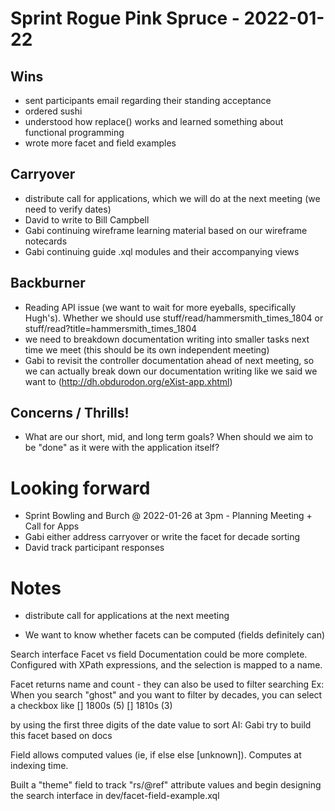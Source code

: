 # Sprint Rogue Pink Spruce - 2022-01-22
## Wins
- sent participants email regarding their standing acceptance
- ordered sushi
- understood how replace() works and learned something about functional programming
- wrote more facet and field examples

## Carryover
- distribute call for applications, which we will do at the next meeting (we need to verify dates)
- David to write to Bill Campbell
- Gabi continuing wireframe learning material based on our wireframe notecards
- Gabi continuing guide .xql modules and their accompanying views

## Backburner
- Reading API issue (we want to wait for more eyeballs, specifically Hugh's). Whether we should use stuff/read/hammersmith_times_1804 or stuff/read?title=hammersmith_times_1804
- we need to breakdown documentation writing into smaller tasks next time we meet (this should be its own independent meeting)
- Gabi to revisit the controller documentation ahead of next meeting, so we can actually break down our documentation writing like we said we want to (http://dh.obdurodon.org/eXist-app.xhtml)

## Concerns / Thrills!
- What are our short, mid, and long term goals? When should we aim to be "done" as it were with the application itself?

# Looking forward
- Sprint Bowling and Burch @ 2022-01-26 at 3pm - Planning Meeting + Call for Apps
- Gabi either address carryover or write the facet for decade sorting
- David track participant responses

# Notes

- distribute call for applications at the next meeting

- We want to know whether facets can be computed (fields definitely can)

Search interface
Facet vs field
Documentation could be more complete.
Configured with XPath expressions, and the selection is mapped to a name.

Facet returns name and count - they can also be used to filter searching
Ex: When you search "ghost" and you want to filter by decades, you can select a checkbox like
    [] 1800s (5)
    [] 1810s (3)

by using the first three digits of the date value to sort
AI: Gabi try to build this facet based on docs

Field allows computed values (ie, if else else \[unknown\]). Computes at indexing time.

Built a "theme" field to track "rs/@ref" attribute values and begin designing the search interface in dev/facet-field-example.xql

